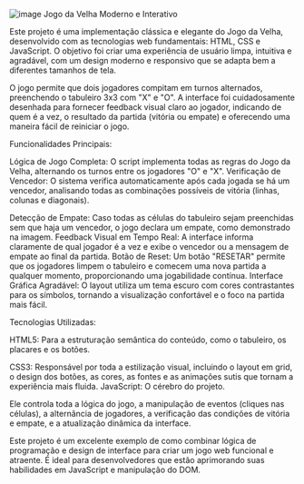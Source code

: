 ![image](https://github.com/user-attachments/assets/da25ff60-dd05-4532-89da-2ede6f4d4632)
Jogo da Velha Moderno e Interativo

Este projeto é uma implementação clássica e elegante do Jogo da Velha, desenvolvido com as tecnologias web fundamentais: HTML, CSS e JavaScript. O objetivo foi criar uma experiência de usuário limpa, intuitiva e agradável, com um design moderno e responsivo que se adapta bem a diferentes tamanhos de tela.

O jogo permite que dois jogadores compitam em turnos alternados, preenchendo o tabuleiro 3x3 com "X" e "O". A interface foi cuidadosamente desenhada para fornecer feedback visual claro ao jogador, indicando de quem é a vez, o resultado da partida (vitória ou empate) e oferecendo uma maneira fácil de reiniciar o jogo.

Funcionalidades Principais:

Lógica de Jogo Completa: O script implementa todas as regras do Jogo da Velha, alternando os turnos entre os jogadores "O" e "X".
Verificação de Vencedor: O sistema verifica automaticamente após cada jogada se há um vencedor, analisando todas as combinações possíveis de vitória (linhas, colunas e diagonais).

Detecção de Empate: Caso todas as células do tabuleiro sejam preenchidas sem que haja um vencedor, o jogo declara um empate, como demonstrado na imagem.
Feedback Visual em Tempo Real: A interface informa claramente de qual jogador é a vez e exibe o vencedor ou a mensagem de empate ao final da partida.
Botão de Reset: Um botão "RESETAR" permite que os jogadores limpem o tabuleiro e comecem uma nova partida a qualquer momento, proporcionando uma jogabilidade contínua.
Interface Gráfica Agradável: O layout utiliza um tema escuro com cores contrastantes para os símbolos, tornando a visualização confortável e o foco na partida mais fácil.

Tecnologias Utilizadas:

HTML5: Para a estruturação semântica do conteúdo, como o tabuleiro, os placares e os botões.

CSS3: Responsável por toda a estilização visual, incluindo o layout em grid, o design dos botões, as cores, as fontes e as animações sutis que tornam a experiência mais fluida.
JavaScript: O cérebro do projeto. 

Ele controla toda a lógica do jogo, a manipulação de eventos (cliques nas células), a alternância de jogadores, a verificação das condições de vitória e empate, e a atualização dinâmica da interface.

Este projeto é um excelente exemplo de como combinar lógica de programação e design de interface para criar um jogo web funcional e atraente. É ideal para desenvolvedores que estão aprimorando suas habilidades em JavaScript e manipulação do DOM.
